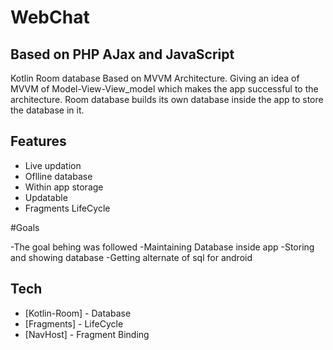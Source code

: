 # WebChat
## Based on PHP AJax and JavaScript

Kotlin Room database Based on MVVM Architecture. Giving an idea of MVVM of Model-View-View_model which makes the app successful to the architecture. Room database builds its own database inside the app to store the database in it.

## Features

- Live updation
- Oflline database
- Within app storage
- Updatable
- Fragments LifeCycle

#Goals

-The goal behing was followed
-Maintaining Database inside app
-Storing and showing database
-Getting alternate of sql for android

## Tech


- [Kotlin-Room] - Database
- [Fragments]  - LifeCycle
- [NavHost]      - Fragment Binding 

